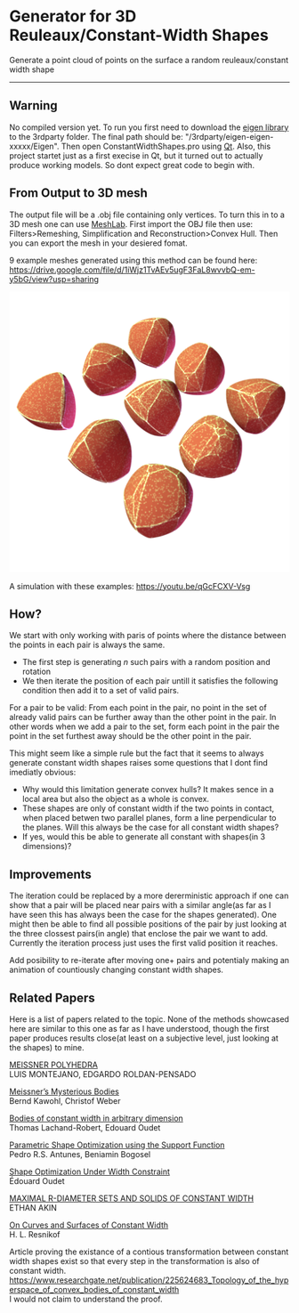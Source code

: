 # Generator for 3D Reuleaux/Constant-Width Shapes
Generate a point cloud of points on the surface a random reuleaux/constant width shape
___
## Warning
No compiled version yet. To run you first need to download the [eigen library](http://eigen.tuxfamily.org/index.php?title=Main_Page) to the 3rdparty folder. The final path should be: "/3rdparty/eigen-eigen-xxxxx/Eigen".
Then open ConstantWidthShapes.pro using [Qt](https://www.qt.io/).
Also, this project startet just as a first execise in Qt, but it turned out to actually produce working models. So dont expect great code to begin with.

## From Output to 3D mesh
The output file will be a .obj file containing only vertices. To turn this in to a 3D mesh one can use [MeshLab](http://www.meshlab.net/).
First import the OBJ file then use: Filters>Remeshing, Simplification and Reconstruction>Convex Hull. Then you can export the mesh in your desiered fomat.

9 example meshes generated using this method can be found here: https://drive.google.com/file/d/1iWjz1TvAEv5ugF3FaL8wvvbQ-em-y5bG/view?usp=sharing

![alt text][ImageOfExample]

[ImageOfExample]: https://github.com/oyboy/Generator_for_3D_Reuleaux_or_Constant_Width_Shapes/blob/master/imgs/exampleShapes.png "The 9 example meshes"
A simulation with these examples: https://youtu.be/qGcFCXV-Vsg
## How?
We start with only working with paris of points where the distance between the points in each pair is always the same.


- The first step is generating *n* such pairs with a random position and rotation
- We then iterate the position of each pair untill it satisfies the following condition then add it to a set of valid pairs.

For a pair to be valid: From each point in the pair, no point in the set of already valid pairs can be further away than the other point in the pair. In other words when we add a pair to the set, form each point in the pair the point in the set furthest away should be the other point in the pair.

This might seem like a simple rule but the fact that it seems to always generate constant width shapes raises some questions that I dont find imediatly obvious:
- Why would this limitation generate convex hulls? It makes sence in a local area but also the object as a whole is convex.
- These shapes are only of constant width if the two points in contact, when placed betwen two parallel planes, form a line perpendicular to the planes. Will this always be the case for all constant width shapes?
- If yes, would this be able to generate all constant with shapes(in 3 dimensions)?

## Improvements
The iteration could be replaced by a more dererministic approach if one can show that a pair will be placed near pairs with a similar angle(as far as I have seen this has always been the case for the shapes generated). One might then be able to find all possible positions of the pair by just looking at the three clossest pairs(in angle) that enclose the pair we want to add. Currently the iteration process just uses the first valid position it reaches.

Add posibility to re-iterate after moving one+ pairs and potentialy making an animation of countiously changing constant width shapes.

## Related Papers
Here is a list of papers related to the topic.
None of the methods showcased here are similar to this one as far as I have understood, though the first paper produces results close(at least on a subjective level, just looking at the shapes) to mine.

[MEISSNER POLYHEDRA](https://arxiv.org/pdf/1608.06354.pdf)  
LUIS MONTEJANO, EDGARDO ROLDAN-PENSADO

[Meissner’s Mysterious Bodies](https://www.researchgate.net/publication/225748121_Meissner's_Mysterious_Bodies)  
Bernd Kawohl, Christof Weber

[Bodies of constant width in arbitrary dimension](https://hal.archives-ouvertes.fr/hal-00385113/document)  
Thomas Lachand-Robert, Edouard Oudet


[Parametric Shape Optimization using the Support Function](https://arxiv.org/pdf/1809.00254.pdf)  
Pedro R.S. Antunes, Beniamin Bogosel


[Shape Optimization Under Width Constraint](https://link.springer.com/article/10.1007/s00454-012-9471-z)  
Édouard Oudet


[MAXIMAL R-DIAMETER SETS AND SOLIDS OF CONSTANT WIDTH](https://arxiv.org/pdf/1003.5824.pdf)  
ETHAN AKIN


[On Curves and Surfaces of Constant Width](https://arxiv.org/pdf/1504.06733.pdf)  
H. L. Resnikof

Article proving the existance of a contious transformation between constant width shapes exist so that every step in the transformation is also of constant width.
https://www.researchgate.net/publication/225624683_Topology_of_the_hyperspace_of_convex_bodies_of_constant_width  
I would not claim to understand the proof.
